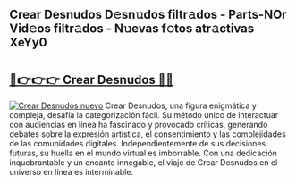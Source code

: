 ## Crear Desnudos D𝚎sn𝚞dos filtr𝚊dos - Parts-NOr Vid𝚎os filtr𝚊dos - N𝚞evas f𝚘tos atr𝚊ctivas XeYy0

# <h2><a href="http://mb0ofo.tromn.icu/?c=Crear+Desnudos">🔗👉👉👉 Crear Desnudos 🔗🔗</a></h2>

[![Crear Desnudos nuevo](https://i.imgur.com/pEAQMta.gif)](http://mb0ofo.tromn.icu/?c=Crear+Desnudos)
Crear Desnudos, una figura enigmática y compleja, desafía la categorización fácil. Su método único de interactuar con audiencias en línea ha fascinado y provocado críticas, generando debates sobre la expresión artística, el consentimiento y las complejidades de las comunidades digitales. Independientemente de sus decisiones futuras, su huella en el mundo virtual es imborrable. Con una dedicación inquebrantable y un encanto innegable, el viaje de Crear Desnudos en el universo en línea es interminable.
